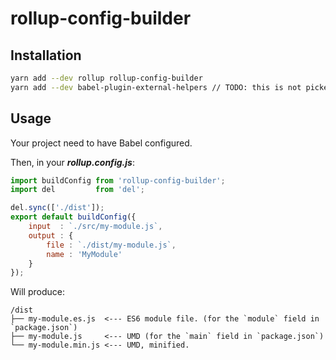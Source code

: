 # rollup-config-builder

## Installation

```bash
yarn add --dev rollup rollup-config-builder
yarn add --dev babel-plugin-external-helpers // TODO: this is not picked up from the rollup-config-builder node_modules for some reason...
```

## Usage

Your project need to have Babel configured.

Then, in your ___rollup.config.js___:

```js
import buildConfig from 'rollup-config-builder';
import del         from 'del';

del.sync(['./dist']);
export default buildConfig({
    input  : `./src/my-module.js`,
    output : {
        file : `./dist/my-module.js`,
        name : 'MyModule'
    }
});
```

Will produce:

```
/dist
├── my-module.es.js  <--- ES6 module file. (for the `module` field in `package.json`) 
├── my-module.js     <--- UMD (for the `main` field in `package.json`)
└── my-module.min.js <--- UMD, minified.
```
